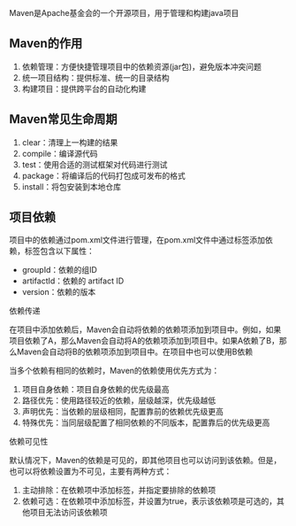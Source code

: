 Maven是Apache基金会的一个开源项目，用于管理和构建java项目
## Maven的作用
1. 依赖管理：方便快捷管理项目中的依赖资源(jar包)，避免版本冲突问题
2. 统一项目结构：提供标准、统一的目录结构
3. 构建项目：提供跨平台的自动化构建
## Maven常见生命周期
1. clear：清理上一构建的结果
2. compile：编译源代码
3. test：使用合适的测试框架对代码进行测试
4. package：将编译后的代码打包成可发布的格式
5. install：将包安装到本地仓库
## 项目依赖
项目中的依赖通过pom.xml文件进行管理，在pom.xml文件中通过<dependencies>标签添加依赖，<dependency>标签包含以下属性： 

- groupId：依赖的组ID
- artifactId：依赖的 artifact ID
- version：依赖的版本

依赖传递

在项目中添加依赖后，Maven会自动将依赖的依赖项添加到项目中。例如，如果项目依赖了A，那么Maven会自动将A的依赖项添加到项目中。如果A依赖了B，那么Maven会自动将B的依赖项添加到项目中。在项目中也可以使用B依赖

当多个依赖有相同的依赖时，Maven的依赖使用优先方式为：
1. 项目自身依赖：项目自身依赖的优先级最高
2. 路径优先：使用路径较近的依赖，层级越深，优先级越低
3. 声明优先：当依赖的层级相同，配置靠前的依赖优先级更高
4. 特殊优先：当同层级配置了相同依赖的不同版本，配置靠后的优先级更高

依赖可见性

默认情况下，Maven的依赖是可见的，即其他项目也可以访问到该依赖。但是，也可以将依赖设置为不可见，主要有两种方式：
1. 主动排除：在依赖项中添加<exclusions>标签，并指定要排除的依赖项
2. 依赖可选：在依赖项中添加<optional>标签，并设置为true，表示该依赖项是可选的，其他项目无法访问该依赖项
